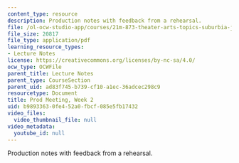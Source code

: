 ```yaml
---
content_type: resource
description: Production notes with feedback from a rehearsal.
file: /ol-ocw-studio-app/courses/21m-873-theater-arts-topics-suburbia-january-iap-2008/b98933630fe452a0fbcf085e5fb17432_prod1.pdf
file_size: 20817
file_type: application/pdf
learning_resource_types:
- Lecture Notes
license: https://creativecommons.org/licenses/by-nc-sa/4.0/
ocw_type: OCWFile
parent_title: Lecture Notes
parent_type: CourseSection
parent_uid: ad83f745-b739-cf10-a1ec-36adcec298c9
resourcetype: Document
title: Prod Meeting, Week 2
uid: b9893363-0fe4-52a0-fbcf-085e5fb17432
video_files:
  video_thumbnail_file: null
video_metadata:
  youtube_id: null
---
```

Production notes with feedback from a rehearsal.
